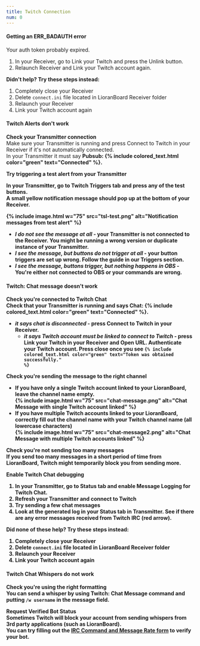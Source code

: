 ```yaml
---
title: Twitch Connection
num: 0
---
```


#### Getting an ERR_BADAUTH error
Your auth token probably expired. 
1. In your Receiver, go to Link your Twitch and press the Unlink button. 
2. Relaunch Receiver and Link your Twitch account again.

**Didn't help? Try these steps instead:**
1. Completely close your Receiver
2. Delete `connect.ini` file located in LioranBoard Receiver folder
3. Relaunch your Receiver
4. Link your Twitch account again 

#### Twitch Alerts don't work

**Check your Transmitter connection**\
Make sure your Transmitter is running and press Connect to Twitch in your Receiver if it's not automatically connected.\
In your Transmitter it must say <strong>Pubsub: {% include colored_text.html color="green" text="Connected" %}<strong>.  


**Try triggering a test alert from your Transmitter**  


In your Transmitter, go to Twitch Triggers tab and press any of the test buttons.\
A small yellow notification message should pop up at the bottom of your Receiver. 

{% include image.html w="75" src="tsl-test.png" alt="Notification messages from test alert" %}

- *I do not see the message at all* - your Transmitter is not connected to the Receiver. You might be running a wrong version or duplicate instance of your Transmitter. 
- *I see the message, but buttons do not trigger at all* - your button triggers are set up wrong. Follow the guide in our Triggers section.
- *I see the message, buttons trigger, but nothing happens in OBS* - You're either not connected to OBS or your commands are wrong.

#### Twitch: Chat message doesn't work

**Check you're connected to Twitch Chat**\
Check that your Transmitter is running and says <strong>Chat: {% include colored_text.html color="green" text="Connected" %}.<strong>
- *it says chat is disconnected* - press Connect to Twitch in your Receiver. 
    - *it says Twitch account must be linked to connect to Twitch* - press Link your Twitch in your Receiver and Open URL. Authenticate your Twitch account. Press close once you see  <code>{% include colored_text.html color="green" text="Token was obtained successfully." %}</code>

**Check you're sending the message to the right channel**
- If you have only a single Twitch account linked to your LioranBoard, leave the channel name empty.\
  {% include image.html w="75" src="chat-message.png" alt="Chat Message with single Twitch account linked" %}
- If you have multiple Twitch accounts linked to your LioranBoard, correctly fill out the channel name with your Twitch channel name (all lowercase characters)\
  {% include image.html w="75" src="chat-message2.png" alt="Chat Message with multiple Twitch accounts linked" %}

**Check you're not sending too many messages**\
If you send too many messages in a short period of time from LioranBoard, Twitch might temporarily block you from sending more.

**Enable Twitch Chat debugging**
1. In your Transmitter, go to Status tab and enable Message Logging for Twitch Chat.
2. Refresh your Transmitter and connect to Twitch
3. Try sending a few chat messages
4. Look at the generated log in your Status tab in Transmitter. See if there are any error messages received from Twitch IRC (red arrow). 

**Did none of these help? Try these steps instead:**
1. Completely close your Receiver
2. Delete `connect.ini` file located in LioranBoard Receiver folder
3. Relaunch your Receiver
4. Link your Twitch account again 

#### Twitch Chat Whispers do not work

**Check you're using the right formatting**\
You can send a whisper by using Twitch: Chat Message command and putting `/w username` in the message field.

**Request Verified Bot Status**\
Sometimes Twitch will block your account from sending whispers from 3rd party applications (such as LioranBoard).\
You can try filling out the [IRC Command and Message Rate form](https://dev.twitch.tv/limit-increase) to verify your bot.